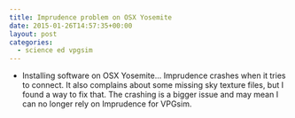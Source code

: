 ```yaml
---
title: Imprudence problem on OSX Yosemite
date: 2015-01-26T14:57:35+00:00
layout: post
categories:
  - science ed vpgsim
---
```

  * Installing software on OSX Yosemite... Imprudence crashes when it tries to connect. It also complains about some missing sky texture files, but I found a way to fix that. The crashing is a bigger issue and may mean I can no longer rely on Imprudence for VPGsim.
